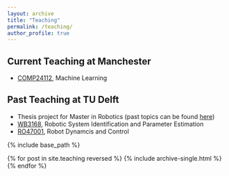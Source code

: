 ```yaml
---
layout: archive
title: "Teaching"
permalink: /teaching/
author_profile: true
---
```


## Current Teaching at Manchester
* [COMP24112](https://studentnet.cs.manchester.ac.uk/syllabus/?code=COMP24112&year=2022), Machine Learning

## Past Teaching at TU Delft
* Thesis project for Master in Robotics (past topics can be found [here](https://panweihit.github.io/people/))
* [WB3168](https://studiegids.tudelft.nl/a101_displayCourse.do?course_id=59581), Robotic System Identification and Parameter Estimation
* [RO47001](https://studiegids.tudelft.nl/a101_displayCourse.do?course_id=59665), Robot Dynamcis and Control




{% include base_path %}

{% for post in site.teaching reversed %}
  {% include archive-single.html %}
{% endfor %}
